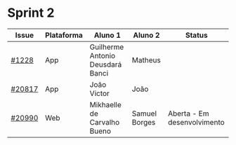 # Sprint 2 

| Issue | Plataforma | Aluno 1 | Aluno 2 | Status |
|-------|------------|---------|---------|--------|
| [#1228](https://github.com/RocketChat/Rocket.Chat.ReactNative/issues/1228) | App |Guilherme Antonio Deusdará Banci | Matheus | |
| [#20817](https://github.com/RocketChat/Rocket.Chat/issues/20817)           | App | João Victor |  João | |
|[#20990](https://github.com/RocketChat/Rocket.Chat/issues/20809)| Web | Mikhaelle de Carvalho Bueno | Samuel Borges | Aberta - Em desenvolvimento |